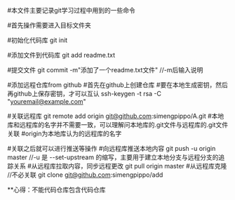 #本文件主要记录git学习过程中用到的一些命令

#首先操作需要进入目标文件夹

#初始化代码库
git init

#添加文件到代码库
git add readme.txt

#提交文件
git commit -m"添加了一个readme.txt文件"   //-m后输入说明

#添加远程仓库from github
#首先在github上创建仓库
#要在本地生成密钥，然后再github上保存密钥，才可以互认
 ssh-keygen -t rsa -C "youremail@example.com"
 
#关联远程库
git remote add origin git@github.com:simengpippo/A.git
#本地库和远程库的名字并不需要一致，可以理解问本地库的.git文件与远程库的.git文件关联
#origin为本地库认为的远程库的名字

#关联之后就可以进行推送等操作
#向远程库推送本地内容
git push -u origin master    //-u 是 --set-upstream 的缩写，主要用于建立本地分支与远程分支的追踪关系
#从远程库拉取内容，同步远程更改
git pull origin master
#从远程库克隆 //不必关联
git clone git@github.com:simengpippo/add

**心得：不能代码仓库包含代码仓库



